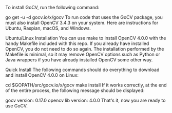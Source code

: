 To install GoCV, run the following command:

go get -u -d gocv.io/x/gocv
To run code that uses the GoCV package, you must also install OpenCV 3.4.3 on your system. Here are instructions for Ubuntu, Raspian, macOS, and Windows.

Ubuntu/Linux
Installation
You can use make to install OpenCV 4.0.0 with the handy Makefile included with this repo. If you already have installed OpenCV, you do not need to do so again. The installation performed by the Makefile is minimal, so it may remove OpenCV options such as Python or Java wrappers if you have already installed OpenCV some other way.

Quick Install
The following commands should do everything to download and install OpenCV 4.0.0 on Linux:

cd $GOPATH/src/gocv.io/x/gocv
make install
If it works correctly, at the end of the entire process, the following message should be displayed:

gocv version: 0.17.0
opencv lib version: 4.0.0
That's it, now you are ready to use GoCV.

